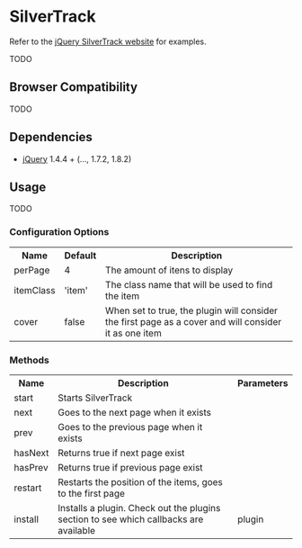# SilverTrack

Refer to the [jQuery SilverTrack website](http://tulios.github.com/jquery.silver_track/) for examples.

TODO

## Browser Compatibility

TODO

## Dependencies

* [jQuery](http://jquery.com) 1.4.4 + (..., 1.7.2, 1.8.2)

## Usage

TODO

### Configuration Options

<table>
  <tr>
    <th>Name</th>
    <th>Default</th>
    <th>Description</th>
  </tr>
  <tr>
    <td>perPage</td>
    <td>4</td>
    <td>The amount of itens to display</td>
  </tr>
  <tr>
    <td>itemClass</td>
    <td>'item'</td>
    <td>The class name that will be used to find the item</td>
  </tr>
  <tr>
    <td>cover</td>
    <td>false</td>
    <td>When set to true, the plugin will consider the first page as a cover and will consider it as one item</td>
  </tr>
</table>

### Methods

<table>
  <tr>
    <th>Name</th>
    <th>Description</th>
    <th>Parameters</th>
  </tr>
  <tr>
    <td>start</td>
    <td>Starts SilverTrack</td>
    <td></td>
  </tr>
  <tr>
    <td>next</td>
    <td>Goes to the next page when it exists</td>
    <td></td>
  </tr>
  <tr>
    <td>prev</td>
    <td>Goes to the previous page when it exists</td>
    <td></td>
  </tr>
  <tr>
    <td>hasNext</td>
    <td>Returns true if next page exist</td>
    <td></td>
  </tr>
  <tr>
    <td>hasPrev</td>
    <td>Returns true if previous page exist</td>
    <td></td>
  </tr>
  <tr>
    <td>restart</td>
    <td>Restarts the position of the items, goes to the first page</td>
    <td></td>
  </tr>
  <tr>
    <td>install</td>
    <td>Installs a plugin. Check out the plugins section to see which callbacks are available</td>
    <td>plugin</td>
  </tr>

</table>


